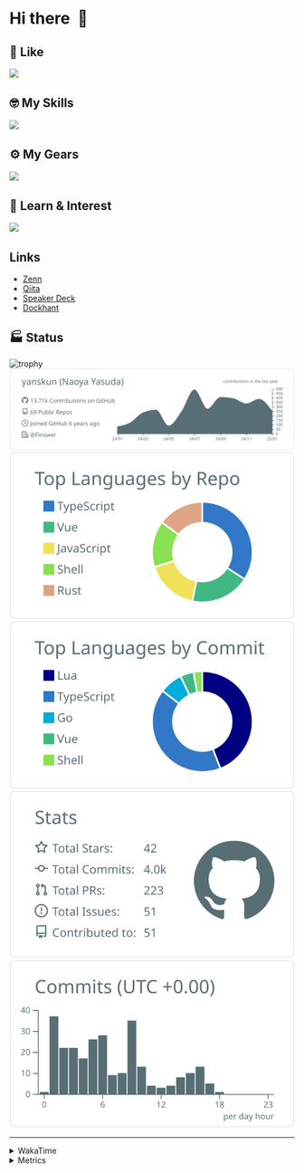 # Hi there&nbsp; :wave:

## 💌 Like
<img src="https://go-skill-icons.vercel.app/api/icons?i=github" />

## 🤓 My Skills
<img src="https://go-skill-icons.vercel.app/api/icons?i=js,ts,vue,nuxtjs,react,nextjs,go,lua,git" />

## ⚙️ My Gears
<img src="https://go-skill-icons.vercel.app/api/icons?i=neovim,vscode,githubcopilot,alacritty,tmux" />

## 📖 Learn & Interest
<img src="https://go-skill-icons.vercel.app/api/icons?i=rust,deno,css,zig,playwright,githubactions,storybook,netlify,eslint" />

## Links
- [Zenn](https://zenn.dev/yanskun)
- [Qiita](https://qiita.com/yanskun)
- [Speaker Deck](https://speakerdeck.com/yanskun)
- [Dockhant](https://www.dockhunt.com/users/yanskun)

<!-- https://github.com/ryo-ma/github-profile-trophy -->

## 🏭 Status

<img src="https://github-profile-trophy.vercel.app/?username=yanskun&theme=onedark&row=1" alt="trophy">

<!-- https://github.com/vn7n24fzkq/github-profile-summary-cards -->
<picture>
  <source media="(prefers-color-scheme: dark)" srcset="https://raw.githubusercontent.com/yanskun/yanskun/master/profile-summary-card-output/nord_dark/0-profile-details.svg">
 <img src="https://raw.githubusercontent.com/yanskun/yanskun/master/profile-summary-card-output/default/0-profile-details.svg">
</picture>
<br>
<picture>
  <source media="(prefers-color-scheme: dark)" srcset="https://raw.githubusercontent.com/yanskun/yanskun/master/profile-summary-card-output/nord_dark/1-repos-per-language.svg">
 <img src="https://raw.githubusercontent.com/yanskun/yanskun/master/profile-summary-card-output/default/1-repos-per-language.svg">
</picture>
<picture>
  <source media="(prefers-color-scheme: dark)" srcset="https://raw.githubusercontent.com/yanskun/yanskun/master/profile-summary-card-output/nord_dark/2-most-commit-language.svg">
 <img src="https://raw.githubusercontent.com/yanskun/yanskun/master/profile-summary-card-output/default/2-most-commit-language.svg">
</picture>
<br>
<picture>
  <source media="(prefers-color-scheme: dark)" srcset="https://raw.githubusercontent.com/yanskun/yanskun/master/profile-summary-card-output/nord_dark/3-stats.svg">
 <img src="https://raw.githubusercontent.com/yanskun/yanskun/master/profile-summary-card-output/default/3-stats.svg">
</picture>
<picture>
  <source media="(prefers-color-scheme: dark)" srcset="https://raw.githubusercontent.com/yanskun/yanskun/master/profile-summary-card-output/nord_dark/4-productive-time.svg">
 <img src="https://raw.githubusercontent.com/yanskun/yanskun/master/profile-summary-card-output/default/4-productive-time.svg">
</picture>

---

<details>
  <summary>WakaTime</summary>
<!--START_SECTION:waka-->
![Code Time](http://img.shields.io/badge/Code%20Time-1%2C750%20hrs%2058%20mins-blue)

**🐱 My GitHub Data** 

> 📦 146.4 kB Used in GitHub's Storage 
 > 
> 🏆 256 Contributions in the Year 2025
 > 
> 💼 Opted to Hire
 > 
> 📜 129 Public Repositories 
 > 
> 🔑 4 Private Repositories 
 > 
**I'm an Early 🐤** 

```text
🌞 Morning                8107 commits        ████░░░░░░░░░░░░░░░░░░░░░   14.70 % 
🌆 Daytime                30624 commits       ██████████████░░░░░░░░░░░   55.54 % 
🌃 Evening                12813 commits       ██████░░░░░░░░░░░░░░░░░░░   23.24 % 
🌙 Night                  3598 commits        ██░░░░░░░░░░░░░░░░░░░░░░░   06.52 % 
```
📅 **I'm Most Productive on Tuesday** 

```text
Monday                   8083 commits        ████░░░░░░░░░░░░░░░░░░░░░   14.66 % 
Tuesday                  11588 commits       █████░░░░░░░░░░░░░░░░░░░░   21.01 % 
Wednesday                10933 commits       █████░░░░░░░░░░░░░░░░░░░░   19.83 % 
Thursday                 10421 commits       █████░░░░░░░░░░░░░░░░░░░░   18.90 % 
Friday                   8863 commits        ████░░░░░░░░░░░░░░░░░░░░░   16.07 % 
Saturday                 2177 commits        █░░░░░░░░░░░░░░░░░░░░░░░░   03.95 % 
Sunday                   3077 commits        █░░░░░░░░░░░░░░░░░░░░░░░░   05.58 % 
```


📊 **This Week I Spent My Time On** 

```text
🕑︎ Time Zone: Asia/Tokyo

💬 Programming Languages: 
TypeScript               22 hrs 50 mins      ███████████████████░░░░░░   75.78 % 
Zig                      1 hr 49 mins        ██░░░░░░░░░░░░░░░░░░░░░░░   06.03 % 
Markdown                 1 hr 9 mins         █░░░░░░░░░░░░░░░░░░░░░░░░   03.85 % 
Other                    48 mins             █░░░░░░░░░░░░░░░░░░░░░░░░   02.66 % 
Swift                    30 mins             ░░░░░░░░░░░░░░░░░░░░░░░░░   01.68 % 

🔥 Editors: 
Neovim                   30 hrs 4 mins       █████████████████████████   99.74 % 
VS Code                  4 mins              ░░░░░░░░░░░░░░░░░░░░░░░░░   00.26 % 

💻 Operating System: 
Mac                      30 hrs 9 mins       █████████████████████████   100.00 % 
```


 Last Updated on 22/01/2025 06:18:07 UTC
<!--END_SECTION:waka-->
</details>

<details>
  <summary>Metrics</summary>
  <img src="https://github.com/yanskun/yanskun/blob/main/github-metrics.svg" alt="Metrics">
</details>
